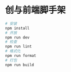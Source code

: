 # 创与前端脚手架

```bash
# 安装
npm install
# 开放
npm run dev
# 检查
npm run lint
# 格式化
npm run format
# 打包
npm run build
```
